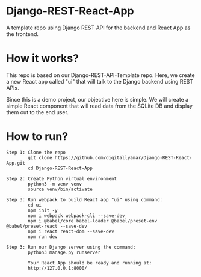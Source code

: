 # Django-REST-React-App
A template repo using Django REST API for the backend and React App as the frontend.


# How it works?
This repo is based on our Django-REST-API-Template repo. Here, we create a new React app called "ui" that will talk to the Django backend using REST APIs.

Since this is a demo project, our objective here is simple. We will create a simple React component that will read data from the SQLite DB and display them out to the end user.

# How to run?
    Step 1: Clone the repo
            git clone https://github.com/digitallyamar/Django-REST-React-App.git
            cd Django-REST-React-App

    Step 2: Create Python virtual environment
            python3 -m venv venv
            source venv/bin/activate

	Step 3: Run webpack to build React app "ui" using command:
			cd ui
			npm init -y
			npm i webpack webpack-cli --save-dev
			npm i @babel/core babel-loader @babel/preset-env @babel/preset-react --save-dev
			npm i react react-dom --save-dev
			npm run dev

	Step 3:	Run our Django server using the command:
            python3 manage.py runserver

			Your React App should be ready and running at:
			http://127.0.0.1:8000/
